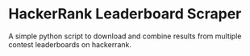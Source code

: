 # HackerRank Leaderboard Scraper
A simple python script to download and combine results from multiple contest leaderboards on hackerrank.
